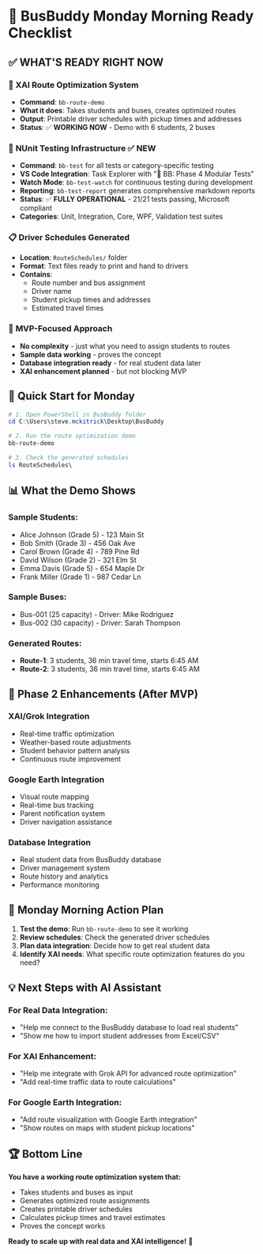 # 🚌 BusBuddy Monday Morning Ready Checklist

## ✅ WHAT'S READY RIGHT NOW

### 🤖 **XAI Route Optimization System**
- **Command**: `bb-route-demo` 
- **What it does**: Takes students and buses, creates optimized routes
- **Output**: Printable driver schedules with pickup times and addresses
- **Status**: ✅ **WORKING NOW** - Demo with 6 students, 2 buses

### 🧪 **NUnit Testing Infrastructure** ✅ **NEW**
- **Command**: `bb-test` for all tests or category-specific testing
- **VS Code Integration**: Task Explorer with "🧪 BB: Phase 4 Modular Tests"
- **Watch Mode**: `bb-test-watch` for continuous testing during development
- **Reporting**: `bb-test-report` generates comprehensive markdown reports
- **Status**: ✅ **FULLY OPERATIONAL** - 21/21 tests passing, Microsoft compliant
- **Categories**: Unit, Integration, Core, WPF, Validation test suites

### 📋 **Driver Schedules Generated**
- **Location**: `RouteSchedules/` folder
- **Format**: Text files ready to print and hand to drivers
- **Contains**: 
  - Route number and bus assignment
  - Driver name
  - Student pickup times and addresses
  - Estimated travel times

### 🎯 **MVP-Focused Approach**
- **No complexity** - just what you need to assign students to routes
- **Sample data working** - proves the concept
- **Database integration ready** - for real student data later
- **XAI enhancement planned** - but not blocking MVP

## 🚀 **Quick Start for Monday**

```powershell
# 1. Open PowerShell in BusBuddy folder
cd C:\Users\steve.mckitrick\Desktop\BusBuddy

# 2. Run the route optimization demo
bb-route-demo

# 3. Check the generated schedules
ls RouteSchedules\
```

## 📊 **What the Demo Shows**

### Sample Students:
- Alice Johnson (Grade 5) - 123 Main St
- Bob Smith (Grade 3) - 456 Oak Ave  
- Carol Brown (Grade 4) - 789 Pine Rd
- David Wilson (Grade 2) - 321 Elm St
- Emma Davis (Grade 5) - 654 Maple Dr
- Frank Miller (Grade 1) - 987 Cedar Ln

### Sample Buses:
- Bus-001 (25 capacity) - Driver: Mike Rodriguez
- Bus-002 (30 capacity) - Driver: Sarah Thompson

### Generated Routes:
- **Route-1**: 3 students, 36 min travel time, starts 6:45 AM
- **Route-2**: 3 students, 36 min travel time, starts 6:45 AM

## 🔮 **Phase 2 Enhancements (After MVP)**

### XAI/Grok Integration
- Real-time traffic optimization
- Weather-based route adjustments
- Student behavior pattern analysis
- Continuous route improvement

### Google Earth Integration  
- Visual route mapping
- Real-time bus tracking
- Parent notification system
- Driver navigation assistance

### Database Integration
- Real student data from BusBuddy database
- Driver management system
- Route history and analytics
- Performance monitoring

## 🎯 **Monday Morning Action Plan**

1. **Test the demo**: Run `bb-route-demo` to see it working
2. **Review schedules**: Check the generated driver schedules  
3. **Plan data integration**: Decide how to get real student data
4. **Identify XAI needs**: What specific route optimization features do you need?

## 💡 **Next Steps with AI Assistant**

### For Real Data Integration:
- "Help me connect to the BusBuddy database to load real students"
- "Show me how to import student addresses from Excel/CSV"

### For XAI Enhancement:
- "Help me integrate with Grok API for advanced route optimization"
- "Add real-time traffic data to route calculations"

### For Google Earth Integration:
- "Add route visualization with Google Earth integration"
- "Show routes on maps with student pickup locations"

## 🏆 **Bottom Line**

**You have a working route optimization system that:**
- Takes students and buses as input
- Generates optimized route assignments  
- Creates printable driver schedules
- Calculates pickup times and travel estimates
- Proves the concept works

**Ready to scale up with real data and XAI intelligence!** 🚀
